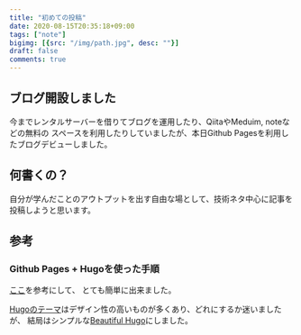 ```yaml
---
title: "初めての投稿"
date: 2020-08-15T20:35:18+09:00
tags: ["note"]
bigimg: [{src: "/img/path.jpg", desc: ""}]
draft: false
comments: true
---
```


## ブログ開設しました

今までレンタルサーバーを借りてブログを運用したり、QiitaやMeduim, noteなどの無料の
スペースを利用したりしていましたが、本日Github Pagesを利用したブログデビューしました。

## 何書くの？

自分が学んだことのアウトプットを出す自由な場として、技術ネタ中心に記事を投稿しようと思います。

## 参考
### Github Pages + Hugoを使った手順
[ここ](https://uzimihsr.github.io/post/2019-08-07-create-blog-1/)を参考にして、
とても簡単に出来ました。

[Hugoのテーマ](https://themes.gohugo.io/)はデザイン性の高いものが多くあり、どれにするか迷いましたが、
結局はシンプルな[Beautiful Hugo](https://themes.gohugo.io/beautifulhugo/)にしました。
